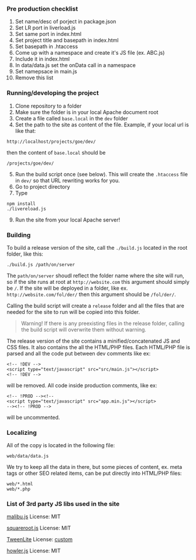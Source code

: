 ### Pre production checklist

1. Set name/desc of porject in package.json
2. Set LR port in liverload.js
3. Set same port in index.html
4. Set project title and basepath in index.html
5. Set basepath in .htaccess
6. Come up with a namespace and create it's JS file (ex. ABC.js)
7. Include it in index.html 
7. In data/data.js set the onData call in a namespace
8. Set namepsace in main.js
8. Remove this list

###  Running/developing the project

1. Clone repository to a folder
2. Make sure the folder is in your local Apache document root
3. Create a file called `base.local` in the `dev` folder
4. Set the path to the site as content of the file. Example, if your local url is like that:
```
http://localhost/projects/goe/dev/
```
then the content of `base.local` should be 
```
/projects/goe/dev/
```
5. Run the build script once (see below). This will create the `.htaccess` file in `dev/` so that URL rewriting works for you. 
6. Go to project directory
7. Type
```
npm install
./livereload.js
```

9. Run the site from your local Apache server!

### Building

To build a release version of the site, call the `./build.js` located in the root folder, like this:

```
./build.js /path/on/server
```

The `path/on/server` shoudl reflect the folder name where the site will run, so if the site runs at root at `http://website.com` this argument should simply be `/`. If the site will be deployed in a folder, like ex. `http://website.com/fol/der/` then this argument should be `/fol/der/`.

Calling the build script will create a `release` folder and all the files that are needed for the site to run will be copied into this folder. 

> Warning! If there is any preexisting files in the release folder, 
> calling the build script will overwrite them without warning.

The release version of the site contains a minified/concatenated JS and CSS files. It also contains the all the HTML/PHP files. Each HTML/PHP file is parsed and all the code put between dev comments like ex:

```
<!-- !DEV -->
<script type="text/javascript" src="src/main.js"></script>
<!-- !DEV -->
``` 

will be removed. All code inside production comments, like ex:

```
<!-- !PROD --><!--
<script type="text/javascript" src="app.min.js"></script>
--><!-- !PROD -->
```

will be uncommented.

### Localizing

All of the copy is located in the following file:

```
web/data/data.js
```

We try to keep all the data in there, but some pieces of content, ex. meta tags or other SEO related items, can be put directly into HTML/PHP files:

```
web/*.html
web/*.php
```

### List of 3rd party JS libs used in the site

[malibu.js](https://github.com/drojdjou/malibu)
License: MIT

[squareroot.js](https://github.com/drojdjou/squareroot.js)
License: MIT

[TweenLite](http://greensock.com/tweenlite)
License: [custom](https://greensock.com/licensing/)

[howler.js](https://github.com/goldfire/howler.js)
License: MIT